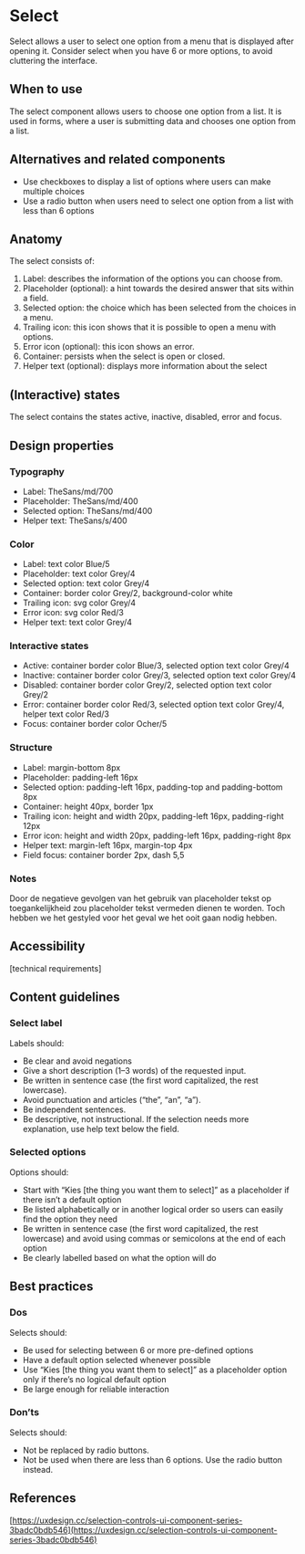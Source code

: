 # Select

Select allows a user to select one option from a menu that is displayed after opening it. Consider select when you have 6 or more options, to avoid cluttering the interface.

## When to use

The select component allows users to choose one option from a list. It is used in forms, where a user is submitting data and chooses one option from a list.

## Alternatives and related components

- Use checkboxes to display a list of options where users can make multiple choices
- Use a radio button when users need to select one option from a list with less than 6 options

## Anatomy

The select consists of:

1. Label: describes the information of the options you can choose from.
2. Placeholder (optional): a hint towards the desired answer that sits within a field.
3. Selected option: the choice which has been selected from the choices in a menu.
4. Trailing icon: this icon shows that it is possible to open a menu with options.
5. Error icon (optional): this icon shows an error.
6. Container: persists when the select is open or closed.
7. Helper text (optional): displays more information about the select

## (Interactive) states

The select contains the states active, inactive, disabled, error and focus.

## Design properties

### Typography

- Label: TheSans/md/700
- Placeholder: TheSans/md/400
- Selected option: TheSans/md/400
- Helper text: TheSans/s/400

### Color

- Label: text color Blue/5
- Placeholder: text color Grey/4
- Selected option: text color Grey/4
- Container: border color Grey/2, background-color white
- Trailing icon: svg color Grey/4
- Error icon: svg color Red/3
- Helper text: text color Grey/4

### Interactive states

- Active: container border color Blue/3, selected option text color Grey/4
- Inactive: container border color Grey/3, selected option text color Grey/4
- Disabled: container border color Grey/2, selected option text color Grey/2
- Error: container border color Red/3, selected option text color Grey/4, helper text color Red/3
- Focus: container border color Ocher/5

### Structure

- Label: margin-bottom 8px
- Placeholder: padding-left 16px
- Selected option: padding-left 16px, padding-top and padding-bottom 8px
- Container: height 40px, border 1px
- Trailing icon: height and width 20px, padding-left 16px, padding-right 12px
- Error icon: height and width 20px, padding-left 16px, padding-right 8px
- Helper text: margin-left 16px, margin-top 4px
- Field focus: container border 2px, dash 5,5

### Notes

Door de negatieve gevolgen van het gebruik van placeholder tekst op toegankelijkheid zou placeholder tekst vermeden dienen te worden. Toch hebben we het gestyled voor het geval we het ooit gaan nodig hebben.

## Accessibility

[technical requirements]

## Content guidelines

### Select label

Labels should:

- Be clear and avoid negations
- Give a short description (1–3 words) of the requested input.
- Be written in sentence case (the first word capitalized, the rest lowercase).
- Avoid punctuation and articles (“the”, “an”, “a”).
- Be independent sentences.
- Be descriptive, not instructional. If the selection needs more explanation, use help text below the field.

### Selected options

Options should:

- Start with “Kies [the thing you want them to select]” as a placeholder if there isn’t a default option
- Be listed alphabetically or in another logical order so users can easily find the option they need
- Be written in sentence case (the first word capitalized, the rest lowercase) and avoid using commas or semicolons at the end of each option
- Be clearly labelled based on what the option will do

## Best practices

### Dos

Selects should:

- Be used for selecting between 6 or more pre-defined options
- Have a default option selected whenever possible
- Use “Kies [the thing you want them to select]” as a placeholder option only if there’s no logical default option
- Be large enough for reliable interaction

### Don’ts

Selects should:

- Not be replaced by radio buttons.
- Not be used when there are less than 6 options. Use the radio button instead.

## References

[https://uxdesign.cc/selection-controls-ui-component-series-3badc0bdb546](https://uxdesign.cc/selection-controls-ui-component-series-3badc0bdb546)
